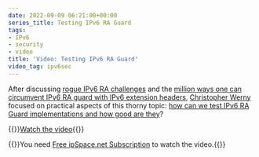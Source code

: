 ```yaml
---
date: 2022-09-09 06:21:00+00:00
series_title: Testing IPv6 RA Guard
tags:
- IPv6
- security
- video
title: 'Video: Testing IPv6 RA Guard'
video_tag: ipv6sec
---
```

After discussing [rogue IPv6 RA challenges](/2022/06/video-rogue-ra-challenges.html) and the [million ways one can circumvent IPv6 RA guard with IPv6 extension headers](https://blog.ipspace.net/2022/06/video-ra-guard-extension-headers.html), [Christopher Werny](https://www.ipspace.net/Author:Christopher_Werny) focused on practical aspects of this thorny topic: [how can we test IPv6 RA Guard implementations and how good are they](https://my.ipspace.net/bin/get/IPv6Sec/E5.4%20-%20Testing%20RA%20Guard%20Implementations.mp4?doccode=IPv6Sec)?

{{<jump>}}[Watch the video](https://my.ipspace.net/bin/get/IPv6Sec/E5.4%20-%20Testing%20RA%20Guard%20Implementations.mp4?doccode=IPv6Sec){{</jump>}}

{{<note info >}}You need [Free ipSpace.net Subscription](https://www.ipspace.net/Subscription/Free) to watch the video.{{</note>}}
